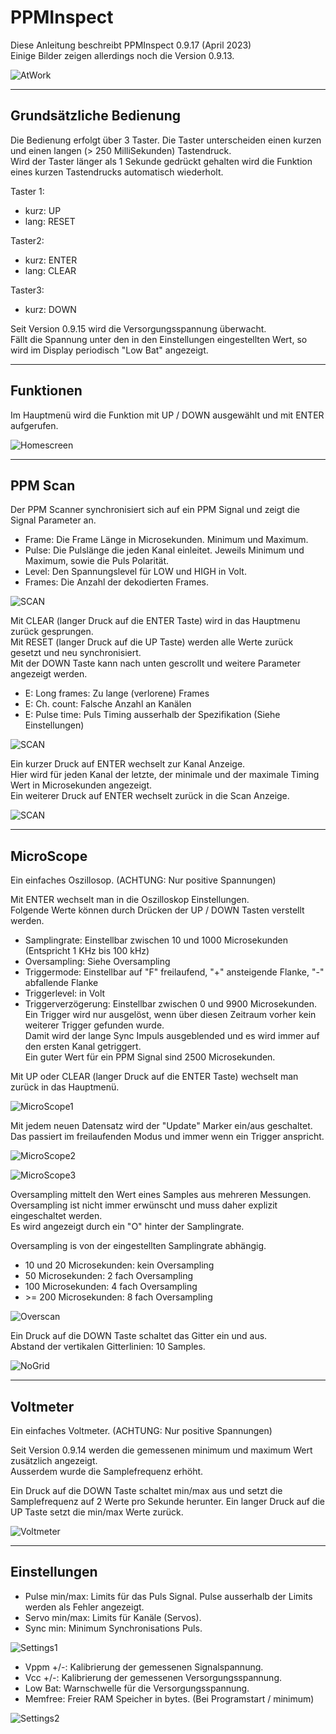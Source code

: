 # PPMInspect

Diese Anleitung beschreibt PPMInspect 0.9.17 (April 2023)\
Einige Bilder zeigen allerdings noch die Version 0.9.13.


![AtWork](doc/PPMInspect_at_work.JPG "AtWork")

---
## Grundsätzliche Bedienung

Die Bedienung erfolgt über 3 Taster.
Die Taster unterscheiden einen kurzen und einen langen (> 250 MilliSekunden) Tastendruck. \
Wird der Taster länger als 1 Sekunde gedrückt gehalten wird die Funktion eines kurzen Tastendrucks automatisch wiederholt.

Taster 1:
- kurz:   UP
- lang:   RESET

Taster2:
- kurz:   ENTER
- lang:   CLEAR

Taster3:
- kurz:   DOWN


Seit Version 0.9.15 wird die Versorgungsspannung überwacht.\
Fällt die Spannung unter den in den Einstellungen eingestellten Wert, so wird im Display periodisch "Low Bat" angezeigt.

---
## Funktionen

Im Hauptmenü wird die Funktion mit UP / DOWN ausgewählt und mit ENTER aufgerufen.

![Homescreen](doc/PPMInspect.JPG "Homescreen")

---
## PPM Scan

Der PPM Scanner synchronisiert sich auf ein PPM Signal und zeigt die Signal Parameter an.

- Frame: Die Frame Länge in Microsekunden. Minimum und Maximum.
- Pulse: Die Pulslänge die jeden Kanal einleitet. Jeweils Minimum und Maximum, sowie die Puls Polarität.
- Level: Den Spannungslevel für LOW und HIGH in Volt.
- Frames: Die Anzahl der dekodierten Frames.


![SCAN](doc/PPMInspect_scan.JPG "Scan")

Mit CLEAR (langer Druck auf die ENTER Taste) wird in das Hauptmenu zurück gesprungen.\
Mit RESET (langer Druck auf die UP Taste) werden alle Werte zurück gesetzt und neu synchronisiert.\
Mit der DOWN Taste kann nach unten gescrollt und weitere Parameter angezeigt werden.

- E: Long frames: Zu lange (verlorene) Frames
- E: Ch. count: Falsche Anzahl an Kanälen
- E: Pulse time: Puls Timing ausserhalb der Spezifikation (Siehe Einstellungen)

![SCAN](doc/PPMInspect_scan2.JPG "Scan")

Ein kurzer Druck auf ENTER wechselt zur Kanal Anzeige.\
Hier wird für jeden Kanal der letzte, der minimale und der maximale Timing Wert in Microsekunden angezeigt.\
Ein weiterer Druck auf ENTER wechselt zurück in die Scan Anzeige.

![SCAN](doc/PPMInspect_ch.JPG "Scan")

---
## MicroScope

Ein einfaches Oszillosop. (ACHTUNG: Nur positive Spannungen)

Mit ENTER wechselt man in die Oszilloskop Einstellungen.\
Folgende Werte können durch Drücken der UP / DOWN Tasten verstellt werden.  

- Samplingrate: Einstellbar zwischen 10 und 1000 Microsekunden (Entspricht 1 KHz bis 100 kHz)
- Oversampling: Siehe Oversampling
- Triggermode: Einstellbar auf "F" freilaufend, "+" ansteigende Flanke, "-" abfallende Flanke
- Triggerlevel: in Volt
- Triggerverzögerung: Einstellbar zwischen 0 und 9900 Microsekunden. \
  Ein Trigger wird nur ausgelöst, wenn über diesen Zeitraum vorher kein weiterer Trigger gefunden wurde. \
  Damit wird der lange Sync Impuls ausgeblended und es wird immer auf den ersten Kanal getriggert. \
  Ein guter Wert für ein PPM Signal sind 2500 Microsekunden.

Mit UP oder CLEAR (langer Druck auf die ENTER Taste) wechselt man zurück in das Hauptmenü.

![MicroScope1](doc/PPMInspect_scope_200u.JPG "MicroScope1")

Mit jedem neuen Datensatz wird der "Update" Marker ein/aus geschaltet.  
Das passiert im freilaufenden Modus und immer wenn ein Trigger anspricht.

![MicroScope2](doc/PPMInspect_scope_10u.JPG "MicroScope2")

![MicroScope3](doc/PPMInspect_scope_500u.JPG "MicroScope3")

Oversampling mittelt den Wert eines Samples aus mehreren Messungen.\
Oversampling ist nicht immer erwünscht und muss daher explizit eingeschaltet werden.\
Es wird angezeigt durch ein "O" hinter der Samplingrate.

Oversampling is von der eingestellten Samplingrate abhängig.

- 10 und 20 Microsekunden: kein Oversampling
- 50 Microsekunden: 2 fach Oversampling
- 100 Microsekunden: 4 fach Oversampling
- \>= 200 Microsekunden: 8 fach Oversampling

![Overscan](doc/PPMInspect_scope_overscan.JPG "Overscan")

Ein Druck auf die DOWN Taste schaltet das Gitter ein und aus.\
Abstand der vertikalen Gitterlinien: 10 Samples.

![NoGrid](doc/PPMInspect_scope_nogrid.JPG "NoGrid")

---
## Voltmeter

Ein einfaches Voltmeter. (ACHTUNG: Nur positive Spannungen)

Seit Version 0.9.14 werden die gemessenen minimum und maximum Wert zusätzlich angezeigt.\
Ausserdem wurde die Samplefrequenz erhöht.

Ein Druck auf die DOWN Taste schaltet min/max aus und setzt die Samplefrequenz auf 2 Werte pro Sekunde herunter.
Ein langer Druck auf die UP Taste setzt die min/max Werte zurück.

![Voltmeter](doc/PPMInspect_voltmeter.JPG "Voltmeter")

---
## Einstellungen

- Pulse min/max: Limits für das Puls Signal. Pulse ausserhalb der Limits werden als Fehler angezeigt.
- Servo min/max: Limits für Kanäle (Servos). 
- Sync min: Minimum Synchronisations Puls.

![Settings1](doc/PPMInspect_settings.JPG "Settings1")

- Vppm +/-: Kalibrierung der gemessenen Signalspannung.
- Vcc +/-: Kalibrierung der gemessenen Versorgungsspannung.
- Low Bat: Warnschwelle für die Versorgungsspannung.
- Memfree: Freier RAM Speicher in bytes. (Bei Programstart / minimum)

![Settings2](doc/PPMInspect_settings2.JPG "Settings2")
